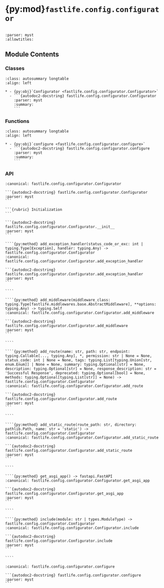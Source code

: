 # {py:mod}`fastlife.config.configurator`

```{py:module} fastlife.config.configurator
```

```{autodoc2-docstring} fastlife.config.configurator
:parser: myst
:allowtitles:
```

## Module Contents

### Classes

````{list-table}
:class: autosummary longtable
:align: left

* - {py:obj}`Configurator <fastlife.config.configurator.Configurator>`
  - ```{autodoc2-docstring} fastlife.config.configurator.Configurator
    :parser: myst
    :summary:
    ```
````

### Functions

````{list-table}
:class: autosummary longtable
:align: left

* - {py:obj}`configure <fastlife.config.configurator.configure>`
  - ```{autodoc2-docstring} fastlife.config.configurator.configure
    :parser: myst
    :summary:
    ```
````

### API

`````{py:class} Configurator(settings: fastlife.config.settings.Settings)
:canonical: fastlife.config.configurator.Configurator

```{autodoc2-docstring} fastlife.config.configurator.Configurator
:parser: myst
```

```{rubric} Initialization
```

```{autodoc2-docstring} fastlife.config.configurator.Configurator.__init__
:parser: myst
```

````{py:method} add_exception_handler(status_code_or_exc: int | typing.Type[Exception], handler: typing.Any) -> fastlife.config.configurator.Configurator
:canonical: fastlife.config.configurator.Configurator.add_exception_handler

```{autodoc2-docstring} fastlife.config.configurator.Configurator.add_exception_handler
:parser: myst
```

````

````{py:method} add_middleware(middleware_class: typing.Type[fastlife.middlewares.base.AbstractMiddleware], **options: typing.Any) -> typing.Self
:canonical: fastlife.config.configurator.Configurator.add_middleware

```{autodoc2-docstring} fastlife.config.configurator.Configurator.add_middleware
:parser: myst
```

````

````{py:method} add_route(name: str, path: str, endpoint: typing.Callable[..., typing.Any], *, permission: str | None = None, status_code: int | None = None, tags: typing.List[typing.Union[str, enum.Enum]] | None = None, summary: typing.Optional[str] = None, description: typing.Optional[str] = None, response_description: str = 'Successful Response', deprecated: typing.Optional[bool] = None, methods: typing.Optional[typing.List[str]] = None) -> fastlife.config.configurator.Configurator
:canonical: fastlife.config.configurator.Configurator.add_route

```{autodoc2-docstring} fastlife.config.configurator.Configurator.add_route
:parser: myst
```

````

````{py:method} add_static_route(route_path: str, directory: pathlib.Path, name: str = 'static') -> fastlife.config.configurator.Configurator
:canonical: fastlife.config.configurator.Configurator.add_static_route

```{autodoc2-docstring} fastlife.config.configurator.Configurator.add_static_route
:parser: myst
```

````

````{py:method} get_asgi_app() -> fastapi.FastAPI
:canonical: fastlife.config.configurator.Configurator.get_asgi_app

```{autodoc2-docstring} fastlife.config.configurator.Configurator.get_asgi_app
:parser: myst
```

````

````{py:method} include(module: str | types.ModuleType) -> fastlife.config.configurator.Configurator
:canonical: fastlife.config.configurator.Configurator.include

```{autodoc2-docstring} fastlife.config.configurator.Configurator.include
:parser: myst
```

````

`````

````{py:function} configure(wrapped: typing.Callable[[fastlife.config.configurator.Configurator], None]) -> typing.Callable[[fastlife.config.configurator.Configurator], None]
:canonical: fastlife.config.configurator.configure

```{autodoc2-docstring} fastlife.config.configurator.configure
:parser: myst
```
````
